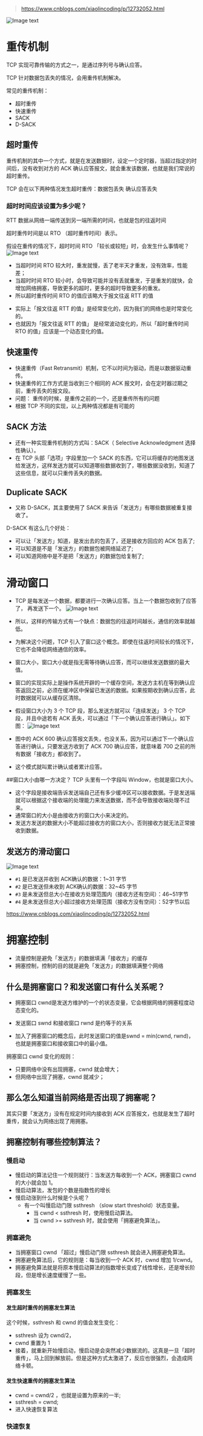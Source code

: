 > https://www.cnblogs.com/xiaolincoding/p/12732052.html

![Image text](img/巨复杂的TCP.jpg)

# 重传机制
TCP 实现可靠传输的方式之一，是通过序列号与确认应答。

TCP 针对数据包丢失的情况，会用重传机制解决。

常见的重传机制：
+ 超时重传
+ 快速重传
+ SACK
+ D-SACK

## 超时重传

重传机制的其中一个方式，就是在发送数据时，设定一个定时器，当超过指定的时间后，没有收到对方的 ACK 确认应答报文，就会重发该数据，也就是我们常说的超时重传。

TCP 会在以下两种情况发生超时重传：数据包丢失 确认应答丢失

### 超时时间应该设置为多少呢？
RTT 数据从网络一端传送到另一端所需的时间，也就是包的往返时间

超时重传时间是以 RTO （超时重传时间）表示。

假设在重传的情况下，超时时间 RTO 「较长或较短」时，会发生什么事情呢？
![Image text](img/RTO较长或较短.jpg)
+ 当超时时间 RTO 较大时，重发就慢，丢了老半天才重发，没有效率，性能差；
+ 当超时时间 RTO 较小时，会导致可能并没有丢就重发，于是重发的就快，会增加网络拥塞，导致更多的超时，更多的超时导致更多的重发。
+ 所以超时重传时间 RTO 的值应该略大于报文往返 RTT 的值

* 实际上「报文往返 RTT 的值」是经常变化的，因为我们的网络也是时常变化的。
* 也就因为「报文往返 RTT 的值」 是经常波动变化的，所以「超时重传时间 RTO 的值」应该是一个动态变化的值。

## 快速重传
+ 快速重传（Fast Retransmit）机制，它不以时间为驱动，而是以数据驱动重传。
+ 快速重传的工作方式是当收到三个相同的 ACK 报文时，会在定时器过期之前，重传丢失的报文段。
+ 问题： 重传的时候，是重传之前的一个，还是重传所有的问题
+ 根据 TCP 不同的实现，以上两种情况都是有可能的

## SACK 方法
+ 还有一种实现重传机制的方式叫：SACK（ Selective Acknowledgment 选择性确认）。
+ 在 TCP 头部「选项」字段里加一个 SACK 的东西，它可以将缓存的地图发送给发送方，这样发送方就可以知道哪些数据收到了，哪些数据没收到，知道了这些信息，就可以只重传丢失的数据。

## Duplicate SACK
+ 又称 D-SACK，其主要使用了 SACK 来告诉「发送方」有哪些数据被重复接收了。

D-SACK 有这么几个好处：
+ 可以让「发送方」知道，是发出去的包丢了，还是接收方回应的 ACK 包丢了;
+ 可以知道是不是「发送方」的数据包被网络延迟了;
+ 可以知道网络中是不是把「发送方」的数据包给复制了;

# 滑动窗口
+ TCP 是每发送一个数据，都要进行一次确认应答。当上一个数据包收到了应答了， 再发送下一个。
![Image text](img/按数据报进行确认应答.jpg)
+ 所以，这样的传输方式有一个缺点：数据包的往返时间越长，通信的效率就越低。
+ 为解决这个问题，TCP 引入了窗口这个概念。即使在往返时间较长的情况下，它也不会降低网络通信的效率。
+ 窗口大小，窗口大小就是指无需等待确认应答，而可以继续发送数据的最大值。

+ 窗口的实现实际上是操作系统开辟的一个缓存空间，发送方主机在等到确认应答返回之前，必须在缓冲区中保留已发送的数据。如果按期收到确认应答，此时数据就可以从缓存区清除。
+ 假设窗口大小为 3 个 TCP 段，那么发送方就可以「连续发送」 3 个 TCP 段，并且中途若有 ACK 丢失，可以通过「下一个确认应答进行确认」。如下图：
![Image text](img/用滑动窗口方式并行处理.jpg)
+ 图中的 ACK 600 确认应答报文丢失，也没关系，因为可以通过下一个确认应答进行确认，只要发送方收到了 ACK 700 确认应答，就意味着 700 之前的所有数据「接收方」都收到了。
+ 这个模式就叫累计确认或者累计应答。

##窗口大小由哪一方决定？
TCP 头里有一个字段叫 Window，也就是窗口大小。
+ 这个字段是接收端告诉发送端自己还有多少缓冲区可以接收数据。于是发送端就可以根据这个接收端的处理能力来发送数据，而不会导致接收端处理不过来。
+ 通常窗口的大小是由接收方的窗口大小来决定的。
+ 发送方发送的数据大小不能超过接收方的窗口大小，否则接收方就无法正常接收到数据。

## 发送方的滑动窗口
![Image text](img/发送方的滑动窗口.jpg)
+ `#1` 是已发送并收到 ACK确认的数据：1~31 字节
+ `#2` 是已发送但未收到 ACK确认的数据：32~45 字节
+ `#3` 是未发送但总大小在接收方处理范围内（接收方还有空间）：46~51字节
+ `#4` 是未发送但总大小超过接收方处理范围（接收方没有空间）：52字节以后

https://www.cnblogs.com/xiaolincoding/p/12732052.html
# 拥塞控制
+ 流量控制是避免「发送方」的数据填满「接收方」的缓存
+ 拥塞控制，控制的目的就是避免「发送方」的数据填满整个网络

## 什么是拥塞窗口？和发送窗口有什么关系呢？
+ 拥塞窗口 cwnd是发送方维护的一个的状态变量，它会根据网络的拥塞程度动态变化的。

+ 发送窗口 swnd 和接收窗口 rwnd 是约等于的关系
+ 加入了拥塞窗口的概念后，此时发送窗口的值是swnd = min(cwnd, rwnd)，也就是拥塞窗口和接收窗口中的最小值。

拥塞窗口 cwnd 变化的规则：
+ 只要网络中没有出现拥塞，cwnd 就会增大；
+ 但网络中出现了拥塞，cwnd 就减少；

## 那么怎么知道当前网络是否出现了拥塞呢？
其实只要「发送方」没有在规定时间内接收到 ACK 应答报文，也就是发生了超时重传，就会认为网络出现了用拥塞。

## 拥塞控制有哪些控制算法？

### 慢启动
+ 慢启动的算法记住一个规则就行：当发送方每收到一个 ACK，拥塞窗口 cwnd 的大小就会加 1。
+ 慢启动算法，发包的个数是指数性的增长
+ 慢启动涨到什么时候是个头呢？
    + 有一个叫慢启动门限 ssthresh （slow start threshold）状态变量。
        + 当 cwnd < ssthresh 时，使用慢启动算法。
        + 当 cwnd >= ssthresh 时，就会使用「拥塞避免算法」。

### 拥塞避免
+ 当拥塞窗口 cwnd 「超过」慢启动门限 ssthresh 就会进入拥塞避免算法。
+ 拥塞避免算法后，它的规则是：每当收到一个 ACK 时，cwnd 增加 1/cwnd。
+ 拥塞避免算法就是将原本慢启动算法的指数增长变成了线性增长，还是增长阶段，但是增长速度缓慢了一些。

### 拥塞发生
#### 发生超时重传的拥塞发生算法
这个时候，ssthresh 和 cwnd 的值会发生变化：
+ ssthresh 设为 cwnd/2，
+ cwnd 重置为 1
+ 接着，就重新开始慢启动，慢启动是会突然减少数据流的。这真是一旦「超时重传」，马上回到解放前。但是这种方式太激进了，反应也很强烈，会造成网络卡顿。
#### 发生快速重传的拥塞发生算法
+ cwnd = cwnd/2 ，也就是设置为原来的一半;
+ ssthresh = cwnd;
+ 进入快速恢复算法
### 快速恢复

